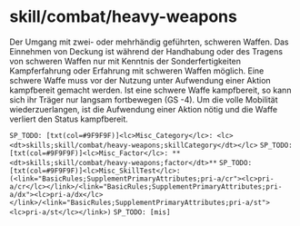 # skill/combat/heavy-weapons

Der Umgang mit zwei- oder mehrhändig geführten, schweren Waffen. Das Einnehmen von Deckung ist während der Handhabung oder des Tragens von schweren Waffen nur mit Kenntnis der Sonderfertigkeiten Kampferfahrung oder Erfahrung mit schweren Waffen möglich. Eine schwere Waffe muss vor der Nutzung unter Aufwendung einer Aktion kampfbereit gemacht werden. Ist eine schwere Waffe kampfbereit, so kann sich ihr Träger nur langsam fortbewegen (GS -4).  Um die volle Mobilität wiederzuerlangen, ist die Aufwendung einer Aktion nötig und die Waffe verliert den Status kampfbereit.

`SP_TODO: [txt(col=#9F9F9F)]<lc>Misc_Category</lc>: <lc><dt>skills;skill/combat/heavy-weapons;skillCategory</dt></lc>`
`SP_TODO: [txt(col=#9F9F9F)]<lc>Misc_Factor</lc>: **<dt>skills;skill/combat/heavy-weapons;factor</dt>**`
`SP_TODO: [txt(col=#9F9F9F)]<lc>Misc_SkillTest</lc>: (<link="BasicRules;SupplementPrimaryAttributes;pri-a/cr"><lc>pri-a/cr</lc></link>/<link="BasicRules;SupplementPrimaryAttributes;pri-a/dx"><lc>pri-a/dx</lc></link>/<link="BasicRules;SupplementPrimaryAttributes;pri-a/st"><lc>pri-a/st</lc></link>)`
`SP_TODO: [mis]`